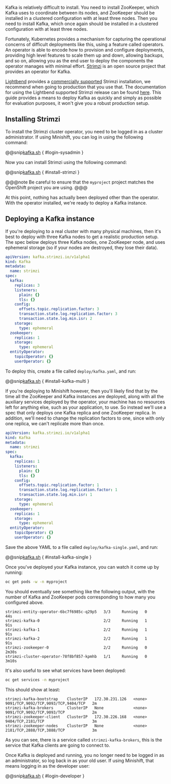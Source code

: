 Kafka is relatively difficult to install. You need to install ZooKeeper, which Kafka uses to coordinate between its nodes, and ZooKeeper should be installed in a clustered configuration with at least three nodes. Then you need to install Kafka, which once again should be installed in a clustered configuration with at least three nodes.

Fortunately, Kubernetes provides a mechanism for capturing the operational concerns of difficult deployments like this, using a feature called operators. An operator is able to encode how to provision and configure deployments, providing high level features to scale them up and down, allowing backups, and so on, allowing you as the end user to deploy the components the operator manages with minimal effort. [Strimzi](https://strimzi.io/) is an open source project that provides an operator for Kafka.

[Lightbend](https://www.lightbend.com) provides a [commercially supported](https://www.lightbend.com/lightbend-platform) Strimzi installation, we recommend when going to production that you use that. The documentation for using the Lightbend supported Strimzi release can be found [here](https://developer.lightbend.com/docs/fast-data-platform/current/index.html#strimzi-operator-kafka). This guide provides a means to deploy Kafka as quickly and simply as possible for evaluation purposes, it won't give you a robust production setup.

## Installing Strimzi

To install the Strimzi cluster operator, you need to be logged in as a cluster administrator. If using Minishift, you can log in using the following command:

@@snip[kafka.sh](scripts/kafka.sh) { #login-sysadmin }

Now you can install Strimzi using the following command:

@@snip[kafka.sh](scripts/kafka.sh) { #install-strimzi }

@@@note
Be careful to ensure that the `myproject` project matches the OpenShift project you are using.
@@@

At this point, nothing has actually been deployed other than the operator. With the operator installed, we're ready to deploy a Kafka instance.

## Deploying a Kafka instance

If you're deploying to a real cluster with many physical machines, then it's best to deploy with three Kafka nodes to get a realistic production setup. The spec below deploys three Kafka nodes, one ZooKeeper node, and uses ephemeral storage (so if your nodes are destroyed, they lose their data).

```yaml
apiVersion: kafka.strimzi.io/v1alpha1
kind: Kafka
metadata:
  name: strimzi
spec:
  kafka:
    replicas: 3
    listeners:
      plain: {}
      tls: {}
    config:
      offsets.topic.replication.factor: 3
      transaction.state.log.replication.factor: 3
      transaction.state.log.min.isr: 2
    storage:
      type: ephemeral
  zookeeper:
    replicas: 1
    storage:
      type: ephemeral
  entityOperator:
    topicOperator: {}
    userOperator: {}
```

To deploy this, create a file called `deploy/kafka.yaml`, and run:

@@snip[kafka.sh](scripts/kafka.sh) { #install-kafka-multi }

If you're deploying to Minishift however, then you'll likely find that by the time all the ZooKeeper and Kafka instances are deployed, along with all the auxiliary services deployed by the operator, your machine has no resources left for anything else, such as your application, to use. So instead we'll use a spec that only deploys one Kafka replica and one ZooKeeper replica. In addition, we'll need to change the replication factors to one, since with only one replica, we can't replicate more than once.

```yaml
apiVersion: kafka.strimzi.io/v1alpha1
kind: Kafka
metadata:
  name: strimzi
spec:
  kafka:
    replicas: 1
    listeners:
      plain: {}
      tls: {}
    config:
      offsets.topic.replication.factor: 1
      transaction.state.log.replication.factor: 1
      transaction.state.log.min.isr: 1
    storage:
      type: ephemeral
  zookeeper:
    replicas: 1
    storage:
      type: ephemeral
  entityOperator:
    topicOperator: {}
    userOperator: {}
```

Save the above YAML to a file called `deploy/kafka-single.yaml`, and run:

@@snip[kafka.sh](scripts/kafka.sh) { #install-kafka-single }

Once you've deployed your Kafka instance, you can watch it come up by running:

```sh
oc get pods -w -n myproject
```

You should eventually see something like the following output, with the number of Kafka and ZooKeeper pods corresponding to how many you configured above.

```
strimzi-entity-operator-6bc7f6985c-q29p5   3/3     Running   0          44s
strimzi-kafka-0                            2/2     Running   1          91s
strimzi-kafka-1                            2/2     Running   1          91s
strimzi-kafka-2                            2/2     Running   1          91s
strimzi-zookeeper-0                        2/2     Running   0          2m30s
strimzi-cluster-operator-78f8bf857-kpmhb   1/1     Running   0          3m10s
```

It's also useful to see what services have been deployed:

```sh
oc get services -n myproject
```

This should show at least:

```
strimzi-kafka-bootstrap    ClusterIP   172.30.231.126   <none>        9091/TCP,9092/TCP,9093/TCP,9404/TCP   2m
strimzi-kafka-brokers      ClusterIP   None             <none>        9091/TCP,9092/TCP,9093/TCP            2m
strimzi-zookeeper-client   ClusterIP   172.30.226.168   <none>        9404/TCP,2181/TCP                     3m
strimzi-zookeeper-nodes    ClusterIP   None             <none>        2181/TCP,2888/TCP,3888/TCP            3m
```

As you can see, there is a service called `strimzi-kafka-brokers`, this is the service that Kafka clients are going to connect to.

Once Kafka is deployed and running, you no longer need to be logged in as an administrator, so log back in as your old user. If using Minishift, that means logging in as the developer user:

@@snip[kafka.sh](scripts/kafka.sh) { #login-developer }
